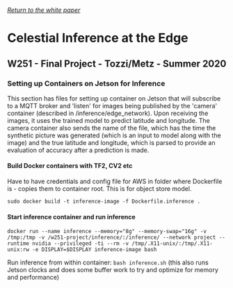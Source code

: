 [_Return to the white paper_](https://github.com/travisrmetz/w251-project#Train)

# Celestial Inference at the Edge
## W251 - Final Project - Tozzi/Metz - Summer 2020
### Setting up Containers on Jetson for Inference

This section has files for setting up container on Jetson that will subscribe to a MQTT broker and 'listen' for images being published by the 'camera' container (described in /inference/edge_network).  Upon receiving the images, it uses the trained model to predict latitude and longitude.  The camera container also sends the name of the file, which has the time the synthetic picture was generated (which is an input to model along with the image) and the true latitude and longitude, which is parsed to provide an evaluation of accuracy after a prediction is made.


#### Build Docker containers with TF2, CV2 etc

Have to have credentials and config file for AWS in folder where Dockerfile is - copies them to container root.  This is for object store model.

`sudo docker build -t inference-image -f Dockerfile.inference .`


#### Start inference container and run inference

```docker run --name inference --memory="8g" --memory-swap="16g" -v /tmp:/tmp -v /w251-project/inference/:/inference/ --network project --runtime nvidia --privileged -ti --rm -v /tmp/.X11-unix/:/tmp/.X11-unix:rw -e DISPLAY=$DISPLAY inference-image bash```

Run inference from within container: `bash inference.sh` (this also runs Jetson clocks and does some buffer work to try and optimize for memory and performance)




